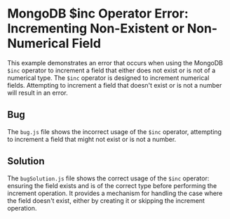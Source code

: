 # MongoDB $inc Operator Error: Incrementing Non-Existent or Non-Numerical Field

This example demonstrates an error that occurs when using the MongoDB `$inc` operator to increment a field that either does not exist or is not of a numerical type.  The `$inc` operator is designed to increment numerical fields.  Attempting to increment a field that doesn't exist or is not a number will result in an error.

## Bug

The `bug.js` file shows the incorrect usage of the `$inc` operator, attempting to increment a field that might not exist or is not a number.

## Solution

The `bugSolution.js` file shows the correct usage of the `$inc` operator: ensuring the field exists and is of the correct type before performing the increment operation.  It provides a mechanism for handling the case where the field doesn't exist, either by creating it or skipping the increment operation.